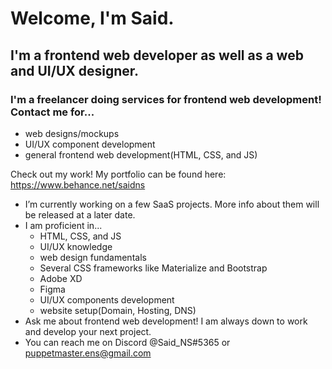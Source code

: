 # Welcome, I'm Said.

## I'm a frontend web developer as well as a web and UI/UX designer.

### I'm a freelancer doing services for frontend web development! Contact me for...
- web designs/mockups
- UI/UX component development
- general frontend web development(HTML, CSS, and JS)

Check out my work! My portfolio can be found here: https://www.behance.net/saidns

- I’m currently working on a few SaaS projects. More info about them will be released at a later date.
- I am proficient in...
   - HTML, CSS, and JS
   - UI/UX knowledge
   - web design fundamentals
   - Several CSS frameworks like Materialize and Bootstrap
   - Adobe XD
   - Figma
   - UI/UX components development
   - website setup(Domain, Hosting, DNS)
- Ask me about frontend web development! I am always down to work and develop your next project.
- You can reach me on Discord @Said_NS#5365 or puppetmaster.ens@gmail.com

